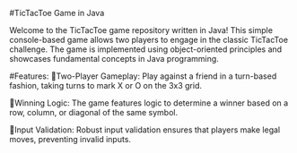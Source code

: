 #TicTacToe Game in Java

Welcome to the TicTacToe game repository written in Java! This simple console-based game allows two players to engage in the classic TicTacToe challenge. The game is implemented using object-oriented principles and showcases fundamental concepts in Java programming.

#Features:
📌Two-Player Gameplay: Play against a friend in a turn-based fashion, taking turns to mark X or O on the 3x3 grid.

📌Winning Logic: The game features logic to determine a winner based on a row, column, or diagonal of the same symbol.

📌Input Validation: Robust input validation ensures that players make legal moves, preventing invalid inputs.
